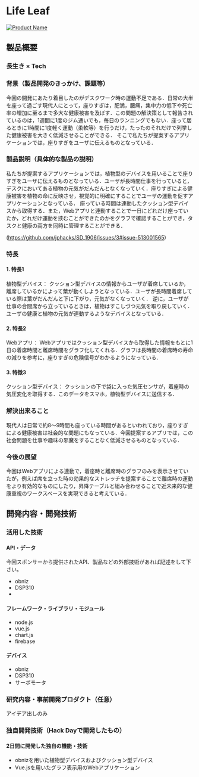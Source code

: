 # Life Leaf

[![Product Name](image.png)](https://www.youtube.com/watch?v=G5rULR53uMk)

## 製品概要
### 長生き × Tech

### 背景（製品開発のきっかけ、課題等）
今回の開発にあたり着目したのがデスクワーク時の運動不足である．日常の大半を座って過ごす現代人にとって，座りすぎは，肥満，腰痛，集中力の低下や死亡率の増加に至るまで多大な健康被害を及ぼす．この問題の解決策として報告されているのは，1週間に1度のジム通いでも，毎日のランニングでもない．座って居るときに1時間に1度軽く運動（柔軟等）を行うだけ，たったのそれだけで列挙した健康被害を大きく低減させることができる．
そこで私たちが提案するアプリケーションでは，座りすぎをユーザに伝えるものとなっている．
### 製品説明（具体的な製品の説明）
私たちが提案するアプリケーションでは，植物型のデバイスを用いることで座りすぎをユーザに伝えるものとなっている．ユーザが長時間仕事を行っていると，
デスクにおいてある植物の元気がだんだんとなくなっていく．座りすぎによる健康被害を植物の命に反映させ，視覚的に明確にすることでユーザの運動を促すアプリケーションとなっている．
座っている時間は連動したクッション型デバイスから取得する．また，Webアプリと連動することで一日にどれだけ座っていたか，どれだけ運動を挟むことができたのかをグラフで確認することができ，タスクと健康の両方を同時に管理することができる．

(https://github.com/jphacks/SD_1906/issues/3#issue-513001565)
### 特長

#### 1. 特長1
植物型デバイス：
クッション型デバイスの情報からユーザが着席しているか，離席しているかによって葉が動くしようとなっている．ユーザが長時間着席している際は葉がだんだんと下に下がり，元気がなくなっていく．
逆に，ユーザが仕事の合間席から立っているときは，植物はすこしづつ元気を取り戻していく．
ユーザの健康と植物の元気が連動するようなデバイスとなっている．

#### 2. 特長2
Webアプリ：
Webアプリではクッション型デバイスから取得した情報をもとに1日の着席時間と離席時間をグラフ化してくれる．グラフは長時間の着席時の寿命の減りを参考に，座りすぎの危険信号がわかるようになっている．

#### 3. 特徴3
クッション型デバイス：
クッションの下で袋に入った気圧センサが，着座時の気圧変化を取得する．このデータをスマホ，植物型デバイスに送信する．


### 解決出来ること
現代人は日常で約8～9時間も座っている時間があるといわれており，座りすぎによる健康被害は社会的な問題にもなっている．今回提案するアプリでは，この社会問題を仕事や趣味の邪魔をすることなく低減させるものとなっている．

### 今後の展望
今回はWebアプリによる連動で，着座時と離席時のグラフのみを表示させていたが，例えば席を立った時の効果的なストレッチを提案することで離席時の運動をより有効的なものにしたり，昇降テーブルと組み合わせることで近未来的な健康重視のワークスペースを実現できると考えている．


## 開発内容・開発技術
### 活用した技術
#### API・データ
今回スポンサーから提供されたAPI、製品などの外部技術があれば記述をして下さい。
* obniz
* DSP310
* 

#### フレームワーク・ライブラリ・モジュール
* node.js
* vue.js
* chart.js
* firebase

#### デバイス
* obniz
* DSP310
* サーボモータ

### 研究内容・事前開発プロダクト（任意）
アイデア出しのみ

### 独自開発技術（Hack Dayで開発したもの）
#### 2日間に開発した独自の機能・技術
* obnizを用いた植物型デバイスおよびクッション型デバイス
* Vue.jsを用いたグラフ表示用のWebアプリケーション
